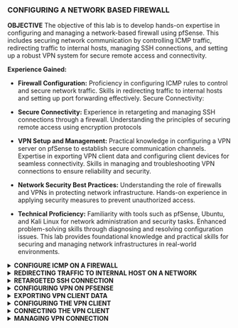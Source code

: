 ### CONFIGURING A NETWORK BASED FIREWALL


<B>OBJECTIVE</B>
The objective of this lab is to develop hands-on expertise in configuring and managing a network-based firewall using pfSense. This includes securing network communication by controlling ICMP traffic, redirecting traffic to internal hosts, managing SSH connections, and setting up a robust VPN system for secure remote access and connectivity.

<b>Experience Gained:</b>

- <b>Firewall Configuration:</b> Proficiency in configuring ICMP rules to control and secure network traffic.
Skills in redirecting traffic to internal hosts and setting up port forwarding effectively.
Secure Connectivity:


- <b>Secure Connectivity:</b> Experience in retargeting and managing SSH connections through a firewall.
  Understanding the principles of securing remote access using encryption protocols


- <b>VPN Setup and Management:</b> Practical knowledge in configuring a VPN server on pfSense to establish secure communication channels.
Expertise in exporting VPN client data and configuring client devices for seamless connectivity.
Skills in managing and troubleshooting VPN connections to ensure reliability and security.


- <b>Network Security Best Practices:</b> Understanding the role of firewalls and VPNs in protecting network infrastructure.
Hands-on experience in applying security measures to prevent unauthorized access.


- <b>Technical Proficiency:</b> Familiarity with tools such as pfSense, Ubuntu, and Kali Linux for network administration and security tasks.
Enhanced problem-solving skills through diagnosing and resolving configuration issues.
This lab provides foundational knowledge and practical skills for securing and managing network infrastructures in real-world environments.










<details>
<summary><b>CONFIGURE ICMP ON A FIREWALL</b></summary>

  <b>Blocking ICMP Requests on pfSense </b>
Firstly, we will be using the UbuntuSRV virtual machine. Lunch the VM and open the terminal

  ![image](https://github.com/user-attachments/assets/151dbfd1-2b16-4f09-b6c9-a62a0f2756af)

  2. To check the connectivity to the Kali system with the IP address 203.0.113.2, use the ping command. Type the following command into the terminal: ping -c4 203.0.113.2
   Then, press Enter to initiate the ping. This will send a request to the specified IP address and allow you to verify if the Kali system is reachable and responding to network requests.
![image](https://github.com/user-attachments/assets/27629e87-1416-474e-b384-28466355c819)

2. Once the ping request is successfully received and you confirm connectivity, proceed by launching the Kali virtual machine. This will allow you to begin further work or analysis on the Kali system as needed for your lab. Open a new terminal window by clicking on the terminal icon located in the top toolbar.
  ![image](https://github.com/user-attachments/assets/affd0bd1-71f5-4f96-85ee-ccb361e54cc5)

3. From the Kali terminal, send a ping request to the UbuntuSRV system: 172.16.1.10. 
 ![image](https://github.com/user-attachments/assets/fc83d855-f683-425b-9c23-07a0c7d4ddb0)

4. After the successful ping, change focus to the UbuntuSRV system and open the Firefox web browser. In the address space, type http://172.16.1.1. Press Enter
   ![image](https://github.com/user-attachments/assets/ce22a4d2-6efa-4a19-b858-8b1104cbfd4c)

 5. Type your username and password. Click the SIGN IN button
    ![image](https://github.com/user-attachments/assets/ba9abfb7-578d-4654-9cf6-cb53cf4de312)

6. Once in the pfSense management graphical user interface, navigate to Firewall > Rules.
   ![image](https://github.com/user-attachments/assets/86aacf48-608c-461b-a74a-fe980b827299)

7. While viewing the WAN tab, click the Add rule to the top of the list icon on the bottom-right to add 
a new rule.
![image](https://github.com/user-attachments/assets/1fbfe73f-4982-4f8c-a414-b285fadb0333)

8.  On the newly opened page, click the dropdown box next to Action and select Block.
   ![image](https://github.com/user-attachments/assets/9de2da4b-de83-4c63-ad2a-0ed6f494a2ce)

9. Select ICMP as the Protocol selection, and leave the ICMP Subtypes as is.
   ![image](https://github.com/user-attachments/assets/bb72354e-b71f-44a4-a43c-282aa42199a8)

10. In the Destination section, set the network as the DMZ net, which is the 172.16.1.1/28 mask
    ![image](https://github.com/user-attachments/assets/08d3a72b-0629-42de-8f85-fda313c72b4a)

11.  Leave all other options as defaults. Click the Save button located towards the bottom of the page.
    ![image](https://github.com/user-attachments/assets/d040eb80-283d-4fb7-9f3c-48da555e2dc8)

12. When brought back to the Firewall: Rules page, notice the warning message. Select Apply Changes.
    ![image](https://github.com/user-attachments/assets/c10cdc69-35e2-409e-80fe-340455b65eab)

14. Verify that the firewall rules table looks like the image below for the WAN interface.
    ![image](https://github.com/user-attachments/assets/0e7c2013-96d4-48c4-81f0-78631d59dbb4)

15. Switch focus to the Kali system and open the Terminal window. In the Terminal, type the following command to attempt pinging the UbuntuSRV system: ping -c4 172.16.1.10
     After pressing Enter, you should see that the ping does not succeed, indicating that the Kali system is unable to reach the UbuntuSRV system.
    ![image](https://github.com/user-attachments/assets/7d73520b-9819-4556-89c0-fa0eb512f0ff)
</details>





<details>
<summary><b>REDIRECTING TRAFFIC TO INTERNAL HOST ON A NETWORK </b></summary>

  <b>Configuring pfSense to Allow Port and Redirect Requests</b>

  1. While on the Kali system, enter the command below to scan for open ports on the firewall 
appliance. nmap 203.0.113.1
![image](https://github.com/user-attachments/assets/12361094-cbba-4c7a-9d8e-0f2ca8f41299)

2. Change focus to the Firefox window on the UbuntuSRV system. In the pfSense management 
interface, navigate to Firewall > NAT.
![image](https://github.com/user-attachments/assets/3db9b08d-a666-4475-b2d5-f1adbd435424)


3. On the Firewall / NAT / Port Forward interface, click the Add rule to the top of the list button to 
add a new rule.
![image](https://github.com/user-attachments/assets/b150febe-1954-4143-bb14-4e1d950ab12b)


4. While on the Firewall / NAT / Port Forward / Edit interface, make the following changes: 
  a. Change Destination port range to SSH for both From port and To port from the dropdown 
menu.
![image](https://github.com/user-attachments/assets/5513a92c-b98c-4d3a-9549-9d10cd3ea2fb)

  b. Change Redirect target IP to 172.16.1.10.
![image](https://github.com/user-attachments/assets/b7365313-a5c2-4670-8ae8-211f6229e1ba)

  c. Change Redirect target port to SSH from the dropdown menu.
  ![image](https://github.com/user-attachments/assets/d6222bc2-7ab2-4a67-a7e7-140b43ec56db)


  d. Click the Save button located towards the bottom of the page 

5. For the new configuration to take place, click the Apply changes button.
![image](https://github.com/user-attachments/assets/d153676e-fde7-42cb-91ff-76e066a76aa0)
</details>



<details>
<summary><b>RETARGETED SSH CONNECTION</b></summary>

1.  Change focus to the Kali system and initiate a quick scan against the firewall appliance using the 
terminal: nmap 203.0.113.1... This command will perform a scan on the firewall appliance at the IP address 203.0.113.1, providing details about open ports and services running on the system. After executing the command, you will see the results of the scan in the terminal.
![image](https://github.com/user-attachments/assets/e2d3fd65-c415-4d91-b12e-cad5a737a989)
Notice the change of open ports on the system; SSH is now open.


2. To verify the SSH configuration on the firewall, open the Terminal on your Kali system and type the following command: ssh sysadmin@203.0.113.1. 
When prompted, answer "yes" to accept the fingerprint. If asked for a password, enter the password for your KALI.
![image](https://github.com/user-attachments/assets/0f9d4f7f-3d0f-4992-bf7f-05a936eebf71)


3. When you see the Secure Shell (SSH) prompt indicating you're logged in as sysadmin on the ubuntusrv machine, you can confirm you're on the correct system by using the ifconfig command: This command will display the network configuration of the system, including the IP address and network interfaces. Check the IP address to ensure it matches the expected address for the ubuntusrv machine, confirming you're on the right system.
   
![image](https://github.com/user-attachments/assets/56b3990f-609b-4834-b8d6-f6991f3df821)



4. To examine the default gateway on the system, type the <b>route</b> command.
   This will display the routing table, including the default gateway under the "Gateway" column. The default gateway is typically listed as 0.0.0.0 in the destination column and shows the IP address of the gateway.
![image](https://github.com/user-attachments/assets/fad42aa3-1fc8-4a71-a9d8-89137f5a9170)


5. To leave the active SSH connection, simply type the <b>exit</b> command
   This will terminate the SSH session and return you to the local machine's command prompt.
![image](https://github.com/user-attachments/assets/200ba411-fc70-4109-8904-05c3dda96a02)

</details>


<details>

<summary><b>CONFIGURING VPN ON PFSENSE</b></summary>

<b>CONFIGURING VPN SERVER</b>

1. Change focus to the UbuntuSRV system and focus on the Firefox web browser. If you are not 
already logged into the pfSense firewall management interface, do so now


2. While logged in, navigate to System > Cert Manager.
  ![image](https://github.com/user-attachments/assets/e13d2ee0-fbcc-4b43-948f-e07d4b233192)



3. On the System / Certificate Manager / CAs page, while on the CAs tab, click on the + Add button.
   ![image](https://github.com/user-attachments/assets/5f39edae-a4a1-413e-a5af-37d84e78ce0f)


4. A new page should open; fill in the necessary fields.  
a. Descriptive Name: MyCA 
b. Method:  Create an internal Certificate Authority
![image](https://github.com/user-attachments/assets/8ff78d76-1ecd-488d-9581-b6bc90fdb37d)


c. Key Length:  2048 bits 
d. Lifetime:  365 days 
![image](https://github.com/user-attachments/assets/1754bc82-328a-400d-8d4a-b3caa9908256)

 e. Distinguished Name: 
i. Common Name: internal-ca
ii. Country Code:  US 
iii. State or Province: Texas
iv. City: Austin 
v. Organization: XYZ Security  
![image](https://github.com/user-attachments/assets/b24d4067-6217-4301-82bf-e67e57dd18ef)

F. Click Save.


5. Add a server certificate this time by navigating to the Certificates tab. To add a new certificate, click 
on the + Add/Sign button. 
![image](https://github.com/user-attachments/assets/d845d18c-d2f9-4e1d-8ccc-6a135f17045d)


6. A new page should open; select the dropdown menu next to Method and select Create an internal 
Certificate.
  a. Descriptive Name: VPNServerCert 
  b. Certificate authority: MyCA 
  c. Key Length:  2048 bits 

![image](https://github.com/user-attachments/assets/e9fc6aed-fd6a-49c1-a2b7-27db32c1a6bb)

d. Lifetime: 365 days
![image](https://github.com/user-attachments/assets/7d76ab7a-156d-4074-8135-40a877a014ab)

e. Distinguished Name: 
i. 
Common Name:  pfsense.netlab.local 
ii. Country Code:  US 
iii. State or Province:  Texas 
iv. City:  Austin 
v. Organization:  XYZ Security 

![image](https://github.com/user-attachments/assets/6567f6d7-a99e-4efd-99c9-b2f9c9136364)

f. Certificate Type:  Server Certificate
![image](https://github.com/user-attachments/assets/e7ce739c-6b61-4e63-b521-01780bbf970d)
g. Click Save. 


8. Navigate to System > User Manager
![image](https://github.com/user-attachments/assets/bfe22f82-f81c-49b5-9ad2-ad727dcf17b2)


9. On the System: User Manager page, click the +Add icon to create a new user. 
![image](https://github.com/user-attachments/assets/6bc59764-4049-4059-abf2-e9a42787067e)

10. Fill in your username and password
   ![image](https://github.com/user-attachments/assets/8fd79b22-9bdf-4422-bea3-3ae51cb4659b)

 Check the box next to Click to create a user certificate (more options will appear). Then very 
the following information
![image](https://github.com/user-attachments/assets/9b613b77-91e5-4a00-b317-622251e5cbd5)


i. Descriptive name:  VPNUser_Cert 
ii. Certificate Authority:  MyCA
iii. Key Length:  2048 bits 
iv. Lifetime:  365 days
![image](https://github.com/user-attachments/assets/fda5ffec-a390-465c-9c6f-1cce87b9d86e)

![image](https://github.com/user-attachments/assets/7645a5e1-eb51-4b0d-a816-779b8abbdaa1)

e. Click Save. 

11. Navigate to VPN > OpenVPN.
 ![image](https://github.com/user-attachments/assets/018a4e95-b338-49c8-b58a-f8d153650f48)


12. While on the OpenVPN: Server page, click on the Wizards tab.
![image](https://github.com/user-attachments/assets/52959dff-3a23-4582-9ef5-6678d7fe4aba)


13. A new page appears; select Local User Access for Type of Server. Click Next. 
![image](https://github.com/user-attachments/assets/3bb83efa-efa6-4df7-ba5e-b955aad90e8a)

14. On the next page, select MyCA as the Certificate Authority. Click Next.
![image](https://github.com/user-attachments/assets/81bc8cf5-2a4b-4360-8ee1-9299eeb0aa7a)


15. Next, select VPNServerCert as the Certificate. Click Next.
![image](https://github.com/user-attachments/assets/d17d1d00-f0ce-42eb-978a-0ef32c3b2849)


16. On the next page, fill in all necessary fields as mentioned below (if the field is not mentioned, leave 
its default setting):
![image](https://github.com/user-attachments/assets/31e1e240-fa36-4608-9c53-fbcecce5aebf)


e. Cryptographic Settings: 
i. TLS Authentication:  Checked 
ii. Generate TLS Key:  Checked
iii. DH Parameters Length:  2048 bit 
iv. Fallback Data Encryption Algorithm:  AES-128-CBC (128-bit) 
v. Hardware Crypto:  No Hardware Crypto Acceleration

![image](https://github.com/user-attachments/assets/98d7f9a9-210d-4da8-8915-011bac41dcc4)
![image](https://github.com/user-attachments/assets/5f61f894-2e4e-409c-a460-c5873fb0fbe0)
![image](https://github.com/user-attachments/assets/aa9e660e-955a-4e41-b65b-be190946b2ae)


f. Tunnel Settings: 
i. Tunnel Network:  10.1.1.0/24 
ii. Redirect Gateway:  Checked 
iii. Local Network:  172.16.1.0/28 
iv. Concurrent Connections:  10 
v. Compression:  Disable Compression

![image](https://github.com/user-attachments/assets/f7c032c3-3ac0-44ba-92b9-ee9de2efa2e8)
![image](https://github.com/user-attachments/assets/4d8f874b-f0bd-456b-a52d-e8058b24eb0d)


g. Client Settings: 
i. Dynamic IP:  Checked, then Click Next. 
![image](https://github.com/user-attachments/assets/fa834b4c-71b2-4282-ab3c-a6b5be6336da)


17. On the Firewall Rule Configuration page, fill in the necessary fields: 
a. Firewall Rule:  Checked 
b. OpenVPN rule:  Checked 
c. Click Next.

![image](https://github.com/user-attachments/assets/1d5f6929-92dd-409c-8749-1c388a985d1f)

18. On the final configuration page, select Finish.

</details>

<details>
<summary><b>EXPORTING VPN CLIENT DATA</b></summary>


1.  Switch to the kali machine, and start a Firefox browser. Go to http://203.0.113.1 and log in as your username and password.
   ![image](https://github.com/user-attachments/assets/1373a68e-e209-47ab-9c1f-09bf91950c00)


2. Under VPN, click to go to the OpenVPN page.
   ![image](https://github.com/user-attachments/assets/66a9d968-0f3a-4d72-8128-e3205f0b5611)


3. Click on the Client Export tab. Scroll down towards the bottom where the OpenVPN Clients is presented. Underneath the Export 
column, click on the Archive link to download the bundled configurations. 
![image](https://github.com/user-attachments/assets/4e8d5e93-a3d0-4f3d-b20c-8ab06c43f1ac)

Notice that the file download is complete. 
![image](https://github.com/user-attachments/assets/0a5fd596-bf12-41cb-8b56-5ea90528a962)
</details>

<details>
<summary><b>CONFIGURING THE VPN CLIENT</b></summary>

1. While on the Kali system, open a terminal and type the command below to change to the 
Downloads directory.
![image](https://github.com/user-attachments/assets/de5a4cc6-e997-4cce-b724-2bc9ca0c32ad)


2. Unzip the downloaded zip file:  unzip pfSense-UDP4-1194-vpnuser-config.zip
 ![image](https://github.com/user-attachments/assets/0431db90-a373-4ead-9583-414c42d8db79)


3. Open the Network Manager by clicking on the network icon located on the top pane and navigate 
to VPN Connections > Add a VPN Connection. 
![image](https://github.com/user-attachments/assets/69279e4b-352c-4f67-aac1-fdcf27a1e9f3)


4. On the Choose a VPN connection Type window, select Import a saved VPN configuration option 
and click Create.
![image](https://github.com/user-attachments/assets/cb667d23-db84-48a6-ac68-4e0fdc193830)


5. In the File Manager window, select Downloads from the menu on the left. Double-click on the 
pfsense-udp-1194-vpnuser folder. Select the pfSense-UDP4-1194-vpnuser.ovpn file and click the 
Open button.
![image](https://github.com/user-attachments/assets/b281162e-c342-4ca2-b39d-47d81befa94e)


6. In the new pop-up window, leave the Connection name as is. Type username in the User name field, 
and type your in the Password field. Then, type your again in the User key 
password field. Then, click the Save button.
![image](https://github.com/user-attachments/assets/5a815fe1-eac6-4c32-a3f2-2fce8b6d02b0)



7. If prompted to create a password for the new key ring, leave the two fields empty and click 
Continue. 
![image](https://github.com/user-attachments/assets/5435aca9-3b28-4e9b-ab8a-2891422f9f34)


8. If prompted to store passwords unencrypted, click Continue. 
![image](https://github.com/user-attachments/assets/52f4bdd2-428a-4dc7-8697-c25ee495fee8)
</details>




<details>
  <summary><b>CONNECTING THE VPN CLIENT</b></summary>

1. Connect using the VPN settings by clicking on the Network Manager icon on the top pane and 
navigating to VPN Connection > pfSense-UDP4-1194-vpnuser. If prompted for a password, enter 
vpnpassword. Click OK.

![image](https://github.com/user-attachments/assets/30a53dfc-1c27-4dbc-97f2-a28e285d0334)

![image](https://github.com/user-attachments/assets/7dfb62f6-dd41-4822-8c20-0c1f01201e0d)


2. Once the connection is established, a message will pop up like so:
 ![image](https://github.com/user-attachments/assets/b71eba56-dc58-47ae-b4e3-a96e23ef34af)


3. Verify the VPN tunnel and the IP address given by entering the command below in a Terminal. 

![image](https://github.com/user-attachments/assets/21c49ffd-059b-4185-a887-a65c7f779a57)
</details>




<details>
<summary><b>MANAGING VPN CONNECTION</b></summary>

1. Once connected to the VPN server, switch to the UbuntuSRV, Firefox web browser, and navigate 
back to the pfSense Web Configurator. 
2. When logged in as admin, navigate to Status > System Logs from the top menu pane.

![image](https://github.com/user-attachments/assets/b8e4f71e-9e5a-4af0-a69f-a6301dc359fd)


3. On the new page, select the OpenVPN tab.

4. 4. Notice the authentication to the VPN server. You may have to scroll down to find it.
![image](https://github.com/user-attachments/assets/06611f84-81d9-43bb-a1d9-1813f47504ee)


  5. Navigate to Status > OpenVPN. 
6. Notice how the current active VPN connections are listed here
   ![image](https://github.com/user-attachments/assets/188fcba0-b121-4e77-94f7-3667c929be6c)

</details>























